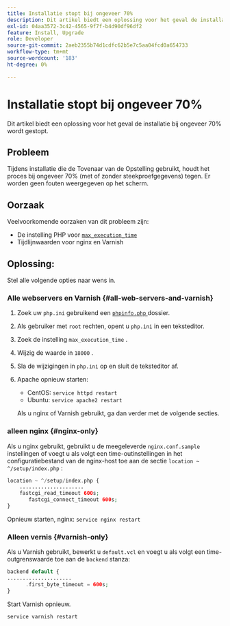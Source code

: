 ```yaml
---
title: Installatie stopt bij ongeveer 70%
description: Dit artikel biedt een oplossing voor het geval de installatie bij ongeveer 70% wordt gestopt.
exl-id: 04aa3572-3c42-4565-9f7f-b4d90df96df2
feature: Install, Upgrade
role: Developer
source-git-commit: 2aeb2355b74d1cdfc62b5e7c5aa04fcd0a654733
workflow-type: tm+mt
source-wordcount: '183'
ht-degree: 0%

---
```


# Installatie stopt bij ongeveer 70%

Dit artikel biedt een oplossing voor het geval de installatie bij ongeveer 70% wordt gestopt.

## Probleem

Tijdens installatie die de Tovenaar van de Opstelling gebruikt, houdt het proces bij ongeveer 70% (met of zonder steekproefgegevens) tegen. Er worden geen fouten weergegeven op het scherm.

## Oorzaak

Veelvoorkomende oorzaken van dit probleem zijn:

* De instelling PHP voor [`max_execution_time` ](http://php.net/manual/en/info.configuration.php#ini.max-execution-time)
* Tijdlijnwaarden voor nginx en Varnish

## Oplossing:

Stel alle volgende opties naar wens in.

### Alle webservers en Varnish {#all-web-servers-and-varnish}

1. Zoek uw `php.ini` gebruikend een [`phpinfo.php` ](https://experienceleague.adobe.com/en/docs/commerce-operations/installation-guide/prerequisites/optional-software) dossier.
1. Als gebruiker met `root` rechten, opent u `php.ini` in een teksteditor.
1. Zoek de instelling `max_execution_time` .
1. Wijzig de waarde in `18000` .
1. Sla de wijzigingen in `php.ini` op en sluit de teksteditor af.
1. Apache opnieuw starten:

   * CentOS: `service httpd restart`
   * Ubuntu: `service apache2 restart`

   Als u nginx of Varnish gebruikt, ga dan verder met de volgende secties.

### alleen nginx {#nginx-only}

Als u nginx gebruikt, gebruikt u de meegeleverde `nginx.conf.sample` instellingen of voegt u als volgt een time-outinstellingen in het configuratiebestand van de nginx-host toe aan de sectie `location ~ ^/setup/index.php` :

```php
location ~ ^/setup/index.php {
    .....................
    fastcgi_read_timeout 600s;
       fastcgi_connect_timeout 600s;
}
```

Opnieuw starten, nginx: `service nginx restart`

### Alleen vernis {#varnish-only}

Als u Varnish gebruikt, bewerkt u `default.vcl` en voegt u als volgt een time-outgrenswaarde toe aan de `backend` stanza:

```php
backend default {
.....................
      .first_byte_timeout = 600s;
}
```

Start Varnish opnieuw.

```php
service varnish restart
```
